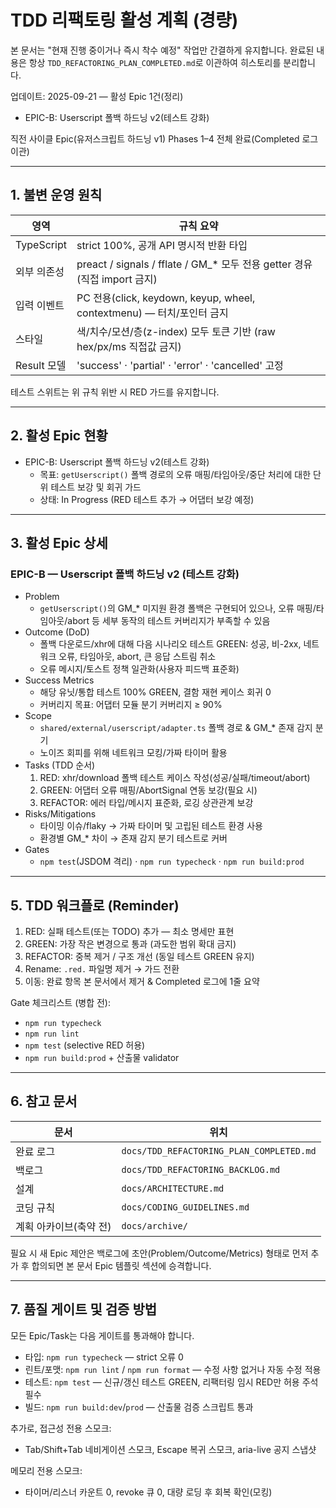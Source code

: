 # TDD 리팩토링 활성 계획 (경량)

본 문서는 "현재 진행 중이거나 즉시 착수 예정" 작업만 간결하게 유지합니다. 완료된
내용은 항상 `TDD_REFACTORING_PLAN_COMPLETED.md`로 이관하여 히스토리를
분리합니다.

업데이트: 2025-09-21 — 활성 Epic 1건(정리)

- EPIC-B: Userscript 폴백 하드닝 v2(테스트 강화)

직전 사이클 Epic(유저스크립트 하드닝 v1) Phases 1–4 전체 완료(Completed 로그
이관)

---

## 1. 불변 운영 원칙

| 영역        | 규칙 요약                                                                   |
| ----------- | --------------------------------------------------------------------------- |
| TypeScript  | strict 100%, 공개 API 명시적 반환 타입                                      |
| 외부 의존성 | preact / signals / fflate / GM\_\* 모두 전용 getter 경유 (직접 import 금지) |
| 입력 이벤트 | PC 전용(click, keydown, keyup, wheel, contextmenu) — 터치/포인터 금지       |
| 스타일      | 색/치수/모션/층(z-index) 모두 토큰 기반 (raw hex/px/ms 직접값 금지)         |
| Result 모델 | 'success' · 'partial' · 'error' · 'cancelled' 고정                          |

테스트 스위트는 위 규칙 위반 시 RED 가드를 유지합니다.

---

## 2. 활성 Epic 현황

- EPIC-B: Userscript 폴백 하드닝 v2(테스트 강화)
  - 목표: `getUserscript()` 폴백 경로의 오류 매핑/타임아웃/중단 처리에 대한 단위
    테스트 보강 및 회귀 가드
  - 상태: In Progress (RED 테스트 추가 → 어댑터 보강 예정)

---

## 3. 활성 Epic 상세

<!-- EPIC-A(스타일 하드닝 v1)는 완료되어 Completed 로그로 이관되었습니다. -->

### EPIC-B — Userscript 폴백 하드닝 v2 (테스트 강화)

- Problem
  - `getUserscript()`의 GM\_\* 미지원 환경 폴백은 구현되어 있으나, 오류
    매핑/타임아웃/abort 등 세부 동작의 테스트 커버리지가 부족할 수 있음
- Outcome (DoD)
  - 폴백 다운로드/xhr에 대해 다음 시나리오 테스트 GREEN: 성공, 비-2xx, 네트워크
    오류, 타임아웃, abort, 큰 응답 스트림 취소
  - 오류 메시지/토스트 정책 일관화(사용자 피드백 표준화)
- Success Metrics
  - 해당 유닛/통합 테스트 100% GREEN, 결함 재현 케이스 회귀 0
  - 커버리지 목표: 어댑터 모듈 분기 커버리지 ≥ 90%
- Scope
  - `shared/external/userscript/adapter.ts` 폴백 경로 & GM\_\* 존재 감지 분기
  - 노이즈 회피를 위해 네트워크 모킹/가짜 타이머 활용
- Tasks (TDD 순서)
  1. RED: xhr/download 폴백 테스트 케이스 작성(성공/실패/timeout/abort)
  2. GREEN: 어댑터 오류 매핑/AbortSignal 연동 보강(필요 시)
  3. REFACTOR: 에러 타입/메시지 표준화, 로깅 상관관계 보강
- Risks/Mitigations
  - 타이밍 이슈/flaky → 가짜 타이머 및 고립된 테스트 환경 사용
  - 환경별 GM\_\* 차이 → 존재 감지 분기 테스트로 커버
- Gates
  - `npm test`(JSDOM 격리) · `npm run typecheck` · `npm run build:prod`

---

## 5. TDD 워크플로 (Reminder)

1. RED: 실패 테스트(또는 TODO) 추가 — 최소 명세만 표현
2. GREEN: 가장 작은 변경으로 통과 (과도한 범위 확대 금지)
3. REFACTOR: 중복 제거 / 구조 개선 (동일 테스트 GREEN 유지)
4. Rename: `.red.` 파일명 제거 → 가드 전환
5. 이동: 완료 항목 본 문서에서 제거 & Completed 로그에 1줄 요약

Gate 체크리스트 (병합 전):

- `npm run typecheck`
- `npm run lint`
- `npm test` (selective RED 허용)
- `npm run build:prod` + 산출물 validator

---

## 6. 참고 문서

| 문서                   | 위치                                     |
| ---------------------- | ---------------------------------------- |
| 완료 로그              | `docs/TDD_REFACTORING_PLAN_COMPLETED.md` |
| 백로그                 | `docs/TDD_REFACTORING_BACKLOG.md`        |
| 설계                   | `docs/ARCHITECTURE.md`                   |
| 코딩 규칙              | `docs/CODING_GUIDELINES.md`              |
| 계획 아카이브(축약 전) | `docs/archive/`                          |

필요 시 새 Epic 제안은 백로그에 초안(Problem/Outcome/Metrics) 형태로 먼저 추가
후 합의되면 본 문서 Epic 템플릿 섹션에 승격합니다.

---

## 7. 품질 게이트 및 검증 방법

모든 Epic/Task는 다음 게이트를 통과해야 합니다.

- 타입: `npm run typecheck` — strict 오류 0
- 린트/포맷: `npm run lint` / `npm run format` — 수정 사항 없거나 자동 수정 적용
- 테스트: `npm test` — 신규/갱신 테스트 GREEN, 리팩터링 임시 RED만 허용 주석
  필수
- 빌드: `npm run build:dev`/`prod` — 산출물 검증 스크립트 통과

추가로, 접근성 전용 스모크:

- Tab/Shift+Tab 네비게이션 스모크, Escape 복귀 스모크, aria-live 공지 스냅샷

메모리 전용 스모크:

- 타이머/리스너 카운트 0, revoke 큐 0, 대량 로딩 후 회복 확인(모킹)
